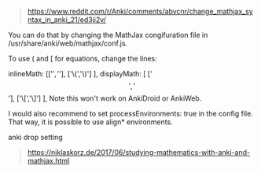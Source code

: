 > https://www.reddit.com/r/Anki/comments/abvcnr/change_mathjax_syntax_in_anki_21/ed3ji2v/

You can do that by changing the MathJax congifuration file in /usr/share/anki/web/mathjax/conf.js.

To use \( and \[ for equations, change the lines:

inlineMath: [['$','$'], ['\\(','\\)'] ],
displayMath: [ ['$$','$$'], ['\\[','\\]'] ],
Note this won't work on AnkiDroid or AnkiWeb.

I would also recommend to set processEnvironments: true in the config file. That way, it is possible to use align* environments.

anki drop setting
> https://niklaskorz.de/2017/06/studying-mathematics-with-anki-and-mathjax.html